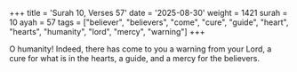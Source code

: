+++
title = 'Surah 10, Verses 57'
date = '2025-08-30'
weight = 1421
surah = 10
ayah = 57
tags = ["believer", "believers", "come", "cure", "guide", "heart", "hearts", "humanity", "lord", "mercy", "warning"]
+++

O humanity! Indeed, there has come to you a warning from your Lord, a cure for what is in the hearts, a guide, and a mercy for the believers.